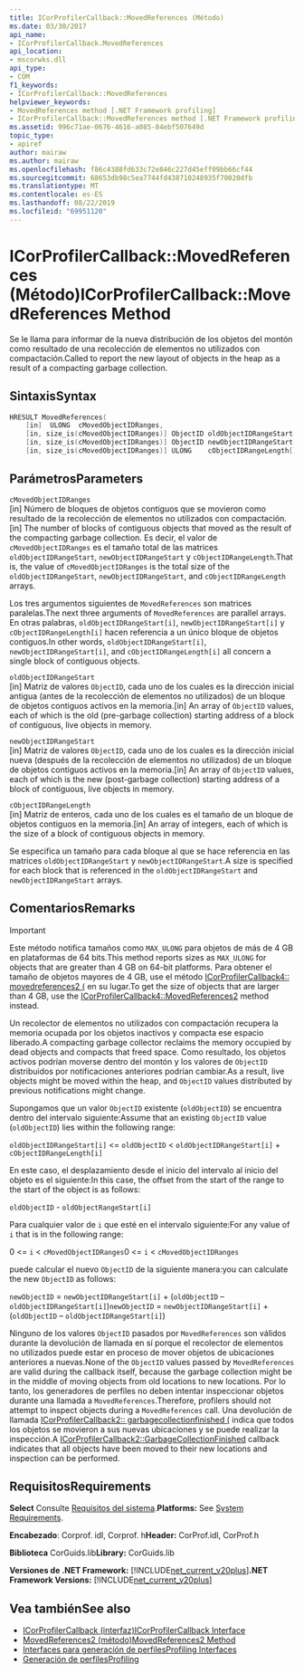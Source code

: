 ```yaml
---
title: ICorProfilerCallback::MovedReferences (Método)
ms.date: 03/30/2017
api_name:
- ICorProfilerCallback.MovedReferences
api_location:
- mscorwks.dll
api_type:
- COM
f1_keywords:
- ICorProfilerCallback::MovedReferences
helpviewer_keywords:
- MovedReferences method [.NET Framework profiling]
- ICorProfilerCallback::MovedReferences method [.NET Framework profiling]
ms.assetid: 996c71ae-0676-4616-a085-84ebf507649d
topic_type:
- apiref
author: mairaw
ms.author: mairaw
ms.openlocfilehash: f86c4388fd633c72e846c227d45eff09bb66cf44
ms.sourcegitcommit: 68653db98c5ea7744fd438710248935f70020dfb
ms.translationtype: MT
ms.contentlocale: es-ES
ms.lasthandoff: 08/22/2019
ms.locfileid: "69951120"
---
```

# <a name="icorprofilercallbackmovedreferences-method"></a><span data-ttu-id="00e5a-102">ICorProfilerCallback::MovedReferences (Método)</span><span class="sxs-lookup"><span data-stu-id="00e5a-102">ICorProfilerCallback::MovedReferences Method</span></span>
<span data-ttu-id="00e5a-103">Se le llama para informar de la nueva distribución de los objetos del montón como resultado de una recolección de elementos no utilizados con compactación.</span><span class="sxs-lookup"><span data-stu-id="00e5a-103">Called to report the new layout of objects in the heap as a result of a compacting garbage collection.</span></span>  
  
## <a name="syntax"></a><span data-ttu-id="00e5a-104">Sintaxis</span><span class="sxs-lookup"><span data-stu-id="00e5a-104">Syntax</span></span>  
  
```cpp  
HRESULT MovedReferences(  
    [in]  ULONG  cMovedObjectIDRanges,  
    [in, size_is(cMovedObjectIDRanges)] ObjectID oldObjectIDRangeStart[] ,  
    [in, size_is(cMovedObjectIDRanges)] ObjectID newObjectIDRangeStart[] ,  
    [in, size_is(cMovedObjectIDRanges)] ULONG    cObjectIDRangeLength[] );  
```  
  
## <a name="parameters"></a><span data-ttu-id="00e5a-105">Parámetros</span><span class="sxs-lookup"><span data-stu-id="00e5a-105">Parameters</span></span>  
 `cMovedObjectIDRanges`  
 <span data-ttu-id="00e5a-106">[in] Número de bloques de objetos contiguos que se movieron como resultado de la recolección de elementos no utilizados con compactación.</span><span class="sxs-lookup"><span data-stu-id="00e5a-106">[in] The number of blocks of contiguous objects that moved as the result of the compacting garbage collection.</span></span> <span data-ttu-id="00e5a-107">Es decir, el valor de `cMovedObjectIDRanges` es el tamaño total de las matrices `oldObjectIDRangeStart`, `newObjectIDRangeStart` y `cObjectIDRangeLength`.</span><span class="sxs-lookup"><span data-stu-id="00e5a-107">That is, the value of `cMovedObjectIDRanges` is the total size of the `oldObjectIDRangeStart`, `newObjectIDRangeStart`, and `cObjectIDRangeLength` arrays.</span></span>  
  
 <span data-ttu-id="00e5a-108">Los tres argumentos siguientes de `MovedReferences` son matrices paralelas.</span><span class="sxs-lookup"><span data-stu-id="00e5a-108">The next three arguments of `MovedReferences` are parallel arrays.</span></span> <span data-ttu-id="00e5a-109">En otras palabras, `oldObjectIDRangeStart[i]`, `newObjectIDRangeStart[i]` y `cObjectIDRangeLength[i]` hacen referencia a un único bloque de objetos contiguos.</span><span class="sxs-lookup"><span data-stu-id="00e5a-109">In other words, `oldObjectIDRangeStart[i]`, `newObjectIDRangeStart[i]`, and `cObjectIDRangeLength[i]` all concern a single block of contiguous objects.</span></span>  
  
 `oldObjectIDRangeStart`  
 <span data-ttu-id="00e5a-110">[in] Matriz de valores `ObjectID`, cada uno de los cuales es la dirección inicial antigua (antes de la recolección de elementos no utilizados) de un bloque de objetos contiguos activos en la memoria.</span><span class="sxs-lookup"><span data-stu-id="00e5a-110">[in] An array of `ObjectID` values, each of which is the old (pre-garbage collection) starting address of a block of contiguous, live objects in memory.</span></span>  
  
 `newObjectIDRangeStart`  
 <span data-ttu-id="00e5a-111">[in] Matriz de valores `ObjectID`, cada uno de los cuales es la dirección inicial nueva (después de la recolección de elementos no utilizados) de un bloque de objetos contiguos activos en la memoria.</span><span class="sxs-lookup"><span data-stu-id="00e5a-111">[in] An array of `ObjectID` values, each of which is the new (post-garbage collection) starting address of a block of contiguous, live objects in memory.</span></span>  
  
 `cObjectIDRangeLength`  
 <span data-ttu-id="00e5a-112">[in] Matriz de enteros, cada uno de los cuales es el tamaño de un bloque de objetos contiguos en la memoria.</span><span class="sxs-lookup"><span data-stu-id="00e5a-112">[in] An array of integers, each of which is the size of a block of contiguous objects in memory.</span></span>  
  
 <span data-ttu-id="00e5a-113">Se especifica un tamaño para cada bloque al que se hace referencia en las matrices `oldObjectIDRangeStart` y `newObjectIDRangeStart`.</span><span class="sxs-lookup"><span data-stu-id="00e5a-113">A size is specified for each block that is referenced in the `oldObjectIDRangeStart` and `newObjectIDRangeStart` arrays.</span></span>  
  
## <a name="remarks"></a><span data-ttu-id="00e5a-114">Comentarios</span><span class="sxs-lookup"><span data-stu-id="00e5a-114">Remarks</span></span>  
  
> [!IMPORTANT]
> <span data-ttu-id="00e5a-115">Este método notifica tamaños como `MAX_ULONG` para objetos de más de 4 GB en plataformas de 64 bits.</span><span class="sxs-lookup"><span data-stu-id="00e5a-115">This method reports sizes as `MAX_ULONG` for objects that are greater than 4 GB on 64-bit platforms.</span></span> <span data-ttu-id="00e5a-116">Para obtener el tamaño de objetos mayores de 4 GB, use el método [ICorProfilerCallback4:: movedreferences2 (](../../../../docs/framework/unmanaged-api/profiling/icorprofilercallback4-movedreferences2-method.md) en su lugar.</span><span class="sxs-lookup"><span data-stu-id="00e5a-116">To get the size of objects that are larger than 4 GB, use the [ICorProfilerCallback4::MovedReferences2](../../../../docs/framework/unmanaged-api/profiling/icorprofilercallback4-movedreferences2-method.md) method instead.</span></span>  
  
 <span data-ttu-id="00e5a-117">Un recolector de elementos no utilizados con compactación recupera la memoria ocupada por los objetos inactivos y compacta ese espacio liberado.</span><span class="sxs-lookup"><span data-stu-id="00e5a-117">A compacting garbage collector reclaims the memory occupied by dead objects and compacts that freed space.</span></span> <span data-ttu-id="00e5a-118">Como resultado, los objetos activos podrían moverse dentro del montón y los valores de `ObjectID` distribuidos por notificaciones anteriores podrían cambiar.</span><span class="sxs-lookup"><span data-stu-id="00e5a-118">As a result, live objects might be moved within the heap, and `ObjectID` values distributed by previous notifications might change.</span></span>  
  
 <span data-ttu-id="00e5a-119">Supongamos que un valor `ObjectID` existente (`oldObjectID`) se encuentra dentro del intervalo siguiente:</span><span class="sxs-lookup"><span data-stu-id="00e5a-119">Assume that an existing `ObjectID` value (`oldObjectID`) lies within the following range:</span></span>  
  
 `oldObjectIDRangeStart[i]` <= `oldObjectID` < `oldObjectIDRangeStart[i]` + `cObjectIDRangeLength[i]`  
  
 <span data-ttu-id="00e5a-120">En este caso, el desplazamiento desde el inicio del intervalo al inicio del objeto es el siguiente:</span><span class="sxs-lookup"><span data-stu-id="00e5a-120">In this case, the offset from the start of the range to the start of the object is as follows:</span></span>  
  
 `oldObjectID` - `oldObjectRangeStart[i]`  
  
 <span data-ttu-id="00e5a-121">Para cualquier valor de `i` que esté en el intervalo siguiente:</span><span class="sxs-lookup"><span data-stu-id="00e5a-121">For any value of `i` that is in the following range:</span></span>  
  
 <span data-ttu-id="00e5a-122">0 <= `i` < `cMovedObjectIDRanges`</span><span class="sxs-lookup"><span data-stu-id="00e5a-122">0 <= `i` < `cMovedObjectIDRanges`</span></span>  
  
 <span data-ttu-id="00e5a-123">puede calcular el nuevo `ObjectID` de la siguiente manera:</span><span class="sxs-lookup"><span data-stu-id="00e5a-123">you can calculate the new `ObjectID` as follows:</span></span>  
  
 <span data-ttu-id="00e5a-124">`newObjectID` = `newObjectIDRangeStart[i]` + (`oldObjectID` – `oldObjectIDRangeStart[i]`)</span><span class="sxs-lookup"><span data-stu-id="00e5a-124">`newObjectID` = `newObjectIDRangeStart[i]` + (`oldObjectID` – `oldObjectIDRangeStart[i]`)</span></span>  
  
 <span data-ttu-id="00e5a-125">Ninguno de los valores `ObjectID` pasados por `MovedReferences` son válidos durante la devolución de llamada en sí porque el recolector de elementos no utilizados puede estar en proceso de mover objetos de ubicaciones anteriores a nuevas.</span><span class="sxs-lookup"><span data-stu-id="00e5a-125">None of the `ObjectID` values passed by `MovedReferences` are valid during the callback itself, because the garbage collection might be in the middle of moving objects from old locations to new locations.</span></span> <span data-ttu-id="00e5a-126">Por lo tanto, los generadores de perfiles no deben intentar inspeccionar objetos durante una llamada a `MovedReferences`.</span><span class="sxs-lookup"><span data-stu-id="00e5a-126">Therefore, profilers should not attempt to inspect objects during a `MovedReferences` call.</span></span> <span data-ttu-id="00e5a-127">Una devolución de llamada [ICorProfilerCallback2:: garbagecollectionfinished (](../../../../docs/framework/unmanaged-api/profiling/icorprofilercallback2-garbagecollectionfinished-method.md) indica que todos los objetos se movieron a sus nuevas ubicaciones y se puede realizar la inspección.</span><span class="sxs-lookup"><span data-stu-id="00e5a-127">A [ICorProfilerCallback2::GarbageCollectionFinished](../../../../docs/framework/unmanaged-api/profiling/icorprofilercallback2-garbagecollectionfinished-method.md) callback indicates that all objects have been moved to their new locations and inspection can be performed.</span></span>  
  
## <a name="requirements"></a><span data-ttu-id="00e5a-128">Requisitos</span><span class="sxs-lookup"><span data-stu-id="00e5a-128">Requirements</span></span>  
 <span data-ttu-id="00e5a-129">**Select** Consulte [Requisitos del sistema](../../../../docs/framework/get-started/system-requirements.md).</span><span class="sxs-lookup"><span data-stu-id="00e5a-129">**Platforms:** See [System Requirements](../../../../docs/framework/get-started/system-requirements.md).</span></span>  
  
 <span data-ttu-id="00e5a-130">**Encabezado**: Corprof. idl, Corprof. h</span><span class="sxs-lookup"><span data-stu-id="00e5a-130">**Header:** CorProf.idl, CorProf.h</span></span>  
  
 <span data-ttu-id="00e5a-131">**Biblioteca** CorGuids.lib</span><span class="sxs-lookup"><span data-stu-id="00e5a-131">**Library:** CorGuids.lib</span></span>  
  
 <span data-ttu-id="00e5a-132">**Versiones de .NET Framework:** [!INCLUDE[net_current_v20plus](../../../../includes/net-current-v20plus-md.md)]</span><span class="sxs-lookup"><span data-stu-id="00e5a-132">**.NET Framework Versions:** [!INCLUDE[net_current_v20plus](../../../../includes/net-current-v20plus-md.md)]</span></span>  
  
## <a name="see-also"></a><span data-ttu-id="00e5a-133">Vea también</span><span class="sxs-lookup"><span data-stu-id="00e5a-133">See also</span></span>

- [<span data-ttu-id="00e5a-134">ICorProfilerCallback (interfaz)</span><span class="sxs-lookup"><span data-stu-id="00e5a-134">ICorProfilerCallback Interface</span></span>](../../../../docs/framework/unmanaged-api/profiling/icorprofilercallback-interface.md)
- [<span data-ttu-id="00e5a-135">MovedReferences2 (método)</span><span class="sxs-lookup"><span data-stu-id="00e5a-135">MovedReferences2 Method</span></span>](../../../../docs/framework/unmanaged-api/profiling/icorprofilercallback4-movedreferences2-method.md)
- [<span data-ttu-id="00e5a-136">Interfaces para generación de perfiles</span><span class="sxs-lookup"><span data-stu-id="00e5a-136">Profiling Interfaces</span></span>](../../../../docs/framework/unmanaged-api/profiling/profiling-interfaces.md)
- [<span data-ttu-id="00e5a-137">Generación de perfiles</span><span class="sxs-lookup"><span data-stu-id="00e5a-137">Profiling</span></span>](../../../../docs/framework/unmanaged-api/profiling/index.md)
